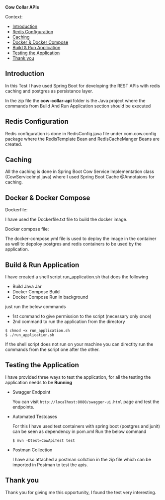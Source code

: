 **Cow Collar APIs**

Context:
- [Introduction](#introduction)
- [Redis Configuration](#redis-configuration)
- [Caching](#caching)
- [Docker \& Docker Compose](#docker--docker-compose)
- [Build \& Run Application](#build--run-application)
- [Testing the Application](#testing-the-application)
- [Thank you](#thank-you)


## Introduction
In this Test I have used Spring Boot for developing the REST APIs with redis caching and postgres as persistance layer.

In the zip file the **cow-collar-api** folder is the Java project where the commands from Build And Run Application section should be executed


## Redis Configuration

Redis configuration is done in RedisConfig.java file under com.cow.config package 
where the RedisTemplate Bean and RedisCacheManger Beans are created.


## Caching

All the caching is done in Spring Boot Cow Service Implementation class (CowServiceImpl.java)
where I used Spring Boot Cache @Annotaions for caching.


## Docker & Docker Compose

Dockerfile:

I have used the Dockerfile.txt file to build the docker image.


Docker compose file:

The docker-compose.yml file is used to deploy the image in the container as well to 
depoloy postgres and redis containers to be used by the application.



## Build & Run Application

I have created a shell script run_application.sh that does the following

* Build Java Jar
* Docker Compose Build
* Docker Compose Run in background

just run the below commands 
* 1st command to give permission to the script (necessary only once)
* 2nd command to run the application from the directory

```shell
$ chmod +x run_application.sh
$ ./run_application.sh

```
If the shell script does not run on your machine you can directlty run the commands from the script one after the other.

## Testing the Application

I have provided three ways to test the application, for all the testing the application needs to be **Running**

* Swagger Endpoint

   You can visit `http://localhost:8080/swagger-ui.html` page and test the endpoints.

* Automated Testcases

   For this I have used test containers with spring boot (postgres and junit) can be seen as dependency in pom.xml
   Run the below command

	```shell
	$ mvn -Dtest=CowApiTest test
	```
* Postman Collection

   I have also attached a postman collction in the zip file which can be imported in Postman to test the apis.

## Thank you

Thank you for giving me this opportunity, I found the test very interesting.


